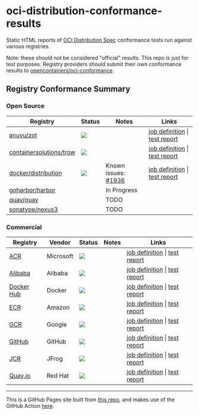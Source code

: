 # oci-distribution-conformance-results

Static HTML reports of [OCI Distribution Spec](https://github.com/opencontainers/distribution-spec) conformance tests run against various registries.

Note: these should not be considered "official" results. This repo is just for test purposes. 
Registry providers should submit their own conformance results to [opencontainers/oci-conformance](https://github.com/opencontainers/oci-conformance).

## Registry Conformance Summary

### Open Source

| Registry | Status | Notes| Links |
| -------- | -------- | -------- | -------- |
| [anuvu/zot](https://github.com/anuvu/zot) | [![](https://github.com/bloodorangeio/oci-distribution-conformance-results/workflows/zot/badge.svg)](https://github.com/bloodorangeio/oci-distribution-conformance-results/actions?query=workflow%3Azot) | | [job definition](https://github.com/bloodorangeio/oci-distribution-conformance-results/blob/master/.github/workflows/zot.yml) &#x7c; [test report](https://oci-distribution-conformance-results.s3.amazonaws.com/zot.html) |
| [containersolutions/trow](https://github.com/containersolutions/trow) | [![](https://github.com/bloodorangeio/oci-distribution-conformance-results/workflows/trow/badge.svg)](https://github.com/bloodorangeio/oci-distribution-conformance-results/actions?query=workflow%3Atrow) | | [job definition](https://github.com/bloodorangeio/oci-distribution-conformance-results/blob/master/.github/workflows/trow.yml) &#x7c; [test report](https://oci-distribution-conformance-results.s3.amazonaws.com/trow.html) |
| [docker/distribution](https://github.com/docker/distribution) | [![](https://github.com/bloodorangeio/oci-distribution-conformance-results/workflows/distribution/badge.svg)](https://github.com/bloodorangeio/oci-distribution-conformance-results/actions?query=workflow%3Adistribution) | Known issues: [#1936](https://github.com/docker/distribution/issues/1936) | [job definition](https://github.com/bloodorangeio/oci-distribution-conformance-results/blob/master/.github/workflows/distribution.yml) &#x7c; [test report](https://oci-distribution-conformance-results.s3.amazonaws.com/distribution.html) |
| [goharbor/harbor](https://github.com/goharbor/harbor) | | In Progress | |
| [quay/quay](https://github.com/quay/quay) | | TODO | |
| [sonatype/nexus3](https://github.com/sonatype/docker-nexus3) | | TODO | |

### Commercial

| Registry | Vendor | Status | Notes| Links |
| -------- | -------- | -------- | -------- | -------- |
| [ACR](https://azure.microsoft.com/en-us/services/container-registry/) | Microsoft | [![](https://github.com/bloodorangeio/oci-distribution-conformance-results/workflows/acr/badge.svg)](https://github.com/bloodorangeio/oci-distribution-conformance-results/actions?query=workflow%3Aacr) | | [job definition](https://github.com/bloodorangeio/oci-distribution-conformance-results/blob/master/.github/workflows/acr.yml) &#x7c; [test report](https://oci-distribution-conformance-results.s3.amazonaws.com/acr.html) |
| [Alibaba](https://www.alibabacloud.com/product/container-registry) | Alibaba | [![](https://github.com/bloodorangeio/oci-distribution-conformance-results/workflows/alibaba/badge.svg)](https://github.com/bloodorangeio/oci-distribution-conformance-results/actions?query=workflow%3Aalibaba) | | [job definition](https://github.com/bloodorangeio/oci-distribution-conformance-results/blob/master/.github/workflows/alibaba.yml) &#x7c; [test report](https://oci-distribution-conformance-results.s3.amazonaws.com/alibaba.html) |
| [Docker Hub](https://hub.docker.com/) | Docker | [![](https://github.com/bloodorangeio/oci-distribution-conformance-results/workflows/dockerhub/badge.svg)](https://github.com/bloodorangeio/oci-distribution-conformance-results/actions?query=workflow%3Adockerhub) | | [job definition](https://github.com/bloodorangeio/oci-distribution-conformance-results/blob/master/.github/workflows/dockerhub.yml) &#x7c; [test report](https://oci-distribution-conformance-results.s3.amazonaws.com/dockerhub.html) |
| [ECR](https://aws.amazon.com/ecr/) | Amazon | [![](https://github.com/bloodorangeio/oci-distribution-conformance-results/workflows/ecr/badge.svg)](https://github.com/bloodorangeio/oci-distribution-conformance-results/actions?query=workflow%3Aecr) | | [job definition](https://github.com/bloodorangeio/oci-distribution-conformance-results/blob/master/.github/workflows/ecr.yml) &#x7c; [test report](https://oci-distribution-conformance-results.s3.amazonaws.com/ecr.html) |
| [GCR](https://cloud.google.com/container-registry/) | Google | [![](https://github.com/bloodorangeio/oci-distribution-conformance-results/workflows/gcr/badge.svg)](https://github.com/bloodorangeio/oci-distribution-conformance-results/actions?query=workflow%3Agcr) | | [job definition](https://github.com/bloodorangeio/oci-distribution-conformance-results/blob/master/.github/workflows/gcr.yml) &#x7c; [test report](https://oci-distribution-conformance-results.s3.amazonaws.com/gcr.html) |
| [GitHub](https://github.com/features/packages) | GitHub | [![](https://github.com/bloodorangeio/oci-distribution-conformance-results/workflows/github/badge.svg)](https://github.com/bloodorangeio/oci-distribution-conformance-results/actions?query=workflow%3Agithub) | | [job definition](https://github.com/bloodorangeio/oci-distribution-conformance-results/blob/master/.github/workflows/github.yml) &#x7c; [test report](https://oci-distribution-conformance-results.s3.amazonaws.com/github.html) |
| [JCR](https://jfrog.com/container-registry/) | JFrog | [![](https://github.com/bloodorangeio/oci-distribution-conformance-results/workflows/jcr/badge.svg)](https://github.com/bloodorangeio/oci-distribution-conformance-results/actions?query=workflow%3Ajcr) | | [job definition](https://github.com/bloodorangeio/oci-distribution-conformance-results/blob/master/.github/workflows/jcr.yml) &#x7c; [test report](https://oci-distribution-conformance-results.s3.amazonaws.com/jcr.html) |
| [Quay.io](https://quay.io/repository/) | Red Hat | [![](https://github.com/bloodorangeio/oci-distribution-conformance-results/workflows/quay/badge.svg)](https://github.com/bloodorangeio/oci-distribution-conformance-results/actions?query=workflow%3Aquay) | | [job definition](https://github.com/bloodorangeio/oci-distribution-conformance-results/blob/master/.github/workflows/quay.yml) &#x7c; [test report](https://oci-distribution-conformance-results.s3.amazonaws.com/quay.html) |

---

This is a GitHub Pages site built from [this repo](https://github.com/bloodorangeio/oci-distribution-conformance-results), and makes use of the GitHub Action [here](https://github.com/bloodorangeio/oci-test-action).
